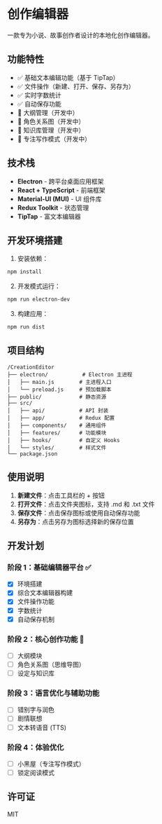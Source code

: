 # 创作编辑器

一款专为小说、故事创作者设计的本地化创作编辑器。

## 功能特性

- ✅ 基础文本编辑功能（基于 TipTap）
- ✅ 文件操作（新建、打开、保存、另存为）
- ✅ 实时字数统计
- ✅ 自动保存功能
- 🔄 大纲管理（开发中）
- 🔄 角色关系图（开发中）
- 🔄 知识库管理（开发中）
- 🔄 专注写作模式（开发中）

## 技术栈

- **Electron** - 跨平台桌面应用框架
- **React + TypeScript** - 前端框架
- **Material-UI (MUI)** - UI 组件库
- **Redux Toolkit** - 状态管理
- **TipTap** - 富文本编辑器

## 开发环境搭建

1. 安装依赖：
```bash
npm install
```

2. 开发模式运行：
```bash
npm run electron-dev
```

3. 构建应用：
```bash
npm run dist
```

## 项目结构

```
/CreationEditor
├── electron/           # Electron 主进程
│   ├── main.js        # 主进程入口
│   └── preload.js     # 预加载脚本
├── public/            # 静态资源
├── src/
│   ├── api/           # API 封装
│   ├── app/           # Redux 配置
│   ├── components/    # 通用组件
│   ├── features/      # 功能模块
│   ├── hooks/         # 自定义 Hooks
│   └── styles/        # 样式文件
└── package.json
```

## 使用说明

1. **新建文件**：点击工具栏的 + 按钮
2. **打开文件**：点击文件夹图标，支持 .md 和 .txt 文件
3. **保存文件**：点击保存图标或使用自动保存功能
4. **另存为**：点击另存为图标选择新的保存位置

## 开发计划

### 阶段 1：基础编辑器平台 ✅
- [x] 环境搭建
- [x] 综合文本编辑器构建
- [x] 文件操作功能
- [x] 字数统计
- [x] 自动保存机制

### 阶段 2：核心创作功能 🔄
- [ ] 大纲模块
- [ ] 角色关系图（思维导图）
- [ ] 设定与知识库

### 阶段 3：语言优化与辅助功能
- [ ] 错别字与润色
- [ ] 剧情联想
- [ ] 文本转语音 (TTS)

### 阶段 4：体验优化
- [ ] 小黑屋（专注写作模式）
- [ ] 锁定阅读模式

## 许可证

MIT